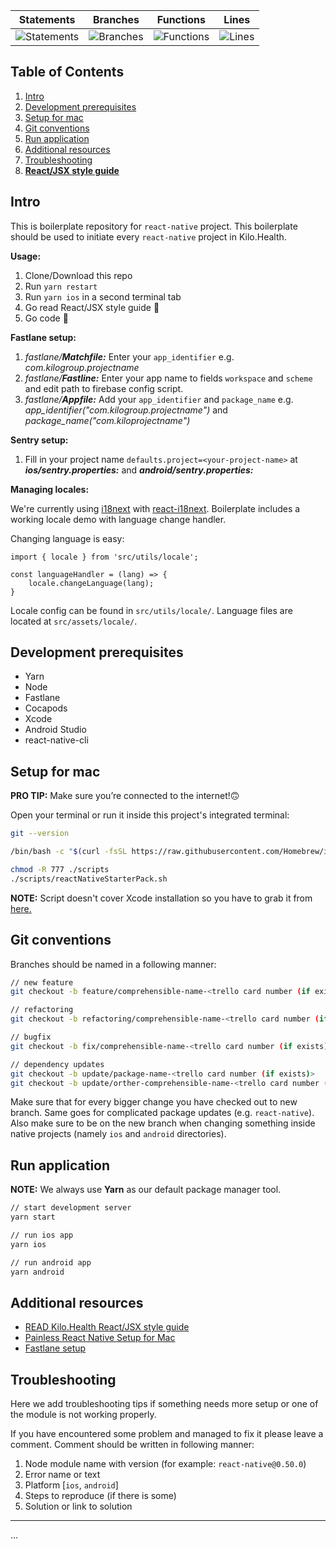 | Statements                                                                          | Branches                                                                          | Functions                                                                          | Lines                                                                          |
| ----------------------------------------------------------------------------------- | --------------------------------------------------------------------------------- | ---------------------------------------------------------------------------------- | ------------------------------------------------------------------------------ |
| ![Statements](https://img.shields.io/badge/Coverage-0%25-red.svg 'Make me better!') | ![Branches](https://img.shields.io/badge/Coverage-0%25-red.svg 'Make me better!') | ![Functions](https://img.shields.io/badge/Coverage-0%25-red.svg 'Make me better!') | ![Lines](https://img.shields.io/badge/Coverage-0%25-red.svg 'Make me better!') |

## Table of Contents

1. [Intro](#intro)
1. [Development prerequisites](#development-prerequisites)
1. [Setup for mac](#setup-for-mac)
1. [Git conventions](#git-conventions)
1. [Run application](#run-application)
1. [Additional resources](#additional-resources)
1. [Troubleshooting](#troubleshooting)
1. **[React/JSX style guide](STYLE_GUIDE_DOC.md)**

## Intro

This is boilerplate repository for `react-native` project.
This boilerplate should be used to initiate every `react-native` project in Kilo.Health.

**Usage:**

1. Clone/Download this repo
2. Run `yarn restart`
3. Run `yarn ios` in a second terminal tab
4. Go read React/JSX style guide 👀
5. Go code 🚀

**Fastlane setup:**

1. _fastlane/**Matchfile:**_ Enter your `app_identifier`
   e.g. _com.kilogroup.projectname_
2. _fastlane/**Fastline:**_ Enter your app name to fields `workspace` and `scheme` and edit path to firebase config script.
3. _fastlane/**Appfile:**_ Add your `app_identifier` and `package_name`
   e.g. _app_identifier("com.kilogroup.projectname")_ and _package_name("com.kiloprojectname")_

**Sentry setup:**

1. Fill in your project name `defaults.project=<your-project-name>` at _**ios/sentry.properties:**_ and _**android/sentry.properties:**_

**Managing locales:**

We're currently using [i18next](https://www.i18next.com/) with [react-i18next](https://react.i18next.com/). Boilerplate includes a working locale demo with language change handler.

Changing language is easy:

```
import { locale } from 'src/utils/locale';

const languageHandler = (lang) => {
    locale.changeLanguage(lang);
}
```

Locale config can be found in `src/utils/locale/`. Language files are located at `src/assets/locale/`.

## Development prerequisites

- Yarn
- Node
- Fastlane
- Cocapods
- Xcode
- Android Studio
- react-native-cli

## Setup for mac

**PRO TIP:** Make sure you’re connected to the internet!🙃

Open your terminal or run it inside this project's integrated terminal:

```bash
git --version

/bin/bash -c "$(curl -fsSL https://raw.githubusercontent.com/Homebrew/install/master/install.sh)"

chmod -R 777 ./scripts
./scripts/reactNativeStarterPack.sh
```

**NOTE:** Script doesn't cover Xcode installation so you have to grab it from [here.](https://developer.apple.com/xcode/resources/)

## Git conventions

Branches should be named in a following manner:

```bash
// new feature
git checkout -b feature/comprehensible-name-<trello card number (if exists)>

// refactoring
git checkout -b refactoring/comprehensible-name-<trello card number (if exists)>

// bugfix
git checkout -b fix/comprehensible-name-<trello card number (if exists)>

// dependency updates
git checkout -b update/package-name-<trello card number (if exists)>
git checkout -b update/orther-comprehensible-name-<trello card number (if exists)>
```

Make sure that for every bigger change you have checked out to new branch.
Same goes for complicated package updates (e.g. `react-native`). Also make
sure to be on the new branch when changing something inside native projects
(namely `ios` and `android` directories).

## Run application

**NOTE:** We always use **Yarn** as our default package manager tool.

```bash
// start development server
yarn start

// run ios app
yarn ios

// run android app
yarn android
```

## Additional resources

- [READ Kilo.Health React/JSX style guide](STYLE_GUIDE_DOC.md)
- [Painless React Native Setup for Mac](https://shift.infinite.red/painless-react-native-setup-for-mac-windows-linux-956c23d2abf9)
- [Fastlane setup](https://carloscuesta.me/blog/shipping-react-native-apps-with-fastlane/)

## Troubleshooting

Here we add troubleshooting tips if something needs more setup or one of the module is not working properly.

If you have encountered some problem and managed to fix it please leave a comment.
Comment should be written in following manner:

1. Node module name with version (for example: `react-native@0.50.0`)
1. Error name or text
1. Platform [`ios`, `android`]
1. Steps to reproduce (if there is some)
1. Solution or link to solution

---

...
